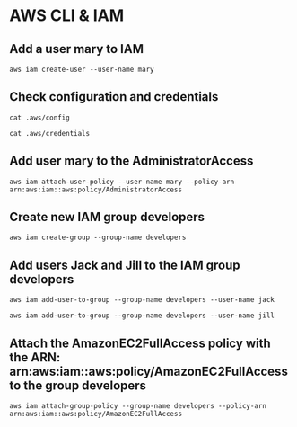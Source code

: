 # AWS CLI & IAM

## Add a user mary to IAM

`aws iam create-user --user-name mary`

## Check configuration and credentials

`cat .aws/config`

`cat .aws/credentials`

## Add user mary to the AdministratorAccess

`aws iam attach-user-policy --user-name mary --policy-arn arn:aws:iam::aws:policy/AdministratorAccess`

## Create new IAM group developers

`aws iam create-group --group-name developers`

## Add users Jack and Jill to the IAM group developers

`aws iam add-user-to-group --group-name developers --user-name jack`

`aws iam add-user-to-group --group-name developers --user-name jill`

## Attach the AmazonEC2FullAccess policy with the ARN: arn:aws:iam::aws:policy/AmazonEC2FullAccess to the group developers

`aws iam attach-group-policy --group-name developers --policy-arn arn:aws:iam::aws:policy/AmazonEC2FullAccess`